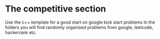 # The competitive section
Use the c++ template for a good start on google kick start problems
In the folders you will find randomly organised problems from google, leetcode, hackerrank etc.